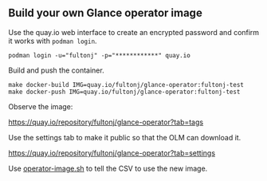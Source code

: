 ## Build your own Glance operator image

Use the quay.io web interface to create an encrypted password and
confirm it works with `podman login`.
```
podman login -u="fultonj" -p="************" quay.io
```
Build and push the container.
```
make docker-build IMG=quay.io/fultonj/glance-operator:fultonj-test
make docker-push IMG=quay.io/fultonj/glance-operator:fultonj-test
```
Observe the image:

  https://quay.io/repository/fultonj/glance-operator?tab=tags

Use the settings tab to make it public so that the OLM can download it.

  https://quay.io/repository/fultonj/glance-operator?tab=settings

Use [operator-image.sh](operator-image.sh) to tell the CSV to use the
new image.
